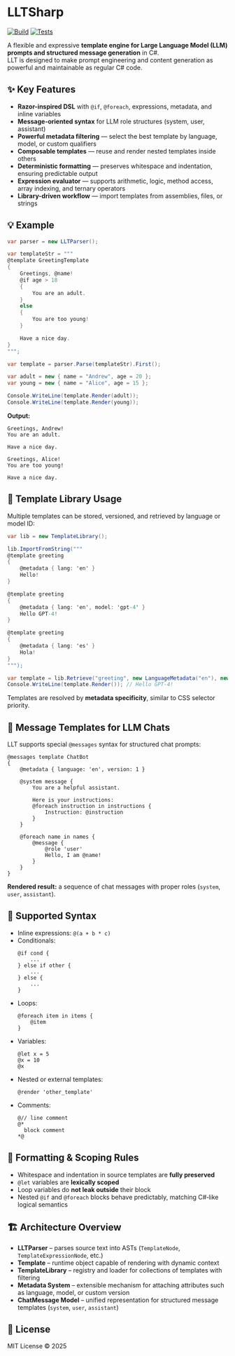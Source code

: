 # LLTSharp

[![Build](https://github.com/RomeCore/LLTSharp/actions/workflows/build.yml/badge.svg)](https://github.com/RomeCore/LLTSharp/actions/workflows/build.yml)
[![Tests](https://github.com/RomeCore/LLTSharp/actions/workflows/tests.yml/badge.svg)](https://github.com/RomeCore/LLTSharp/actions/workflows/tests.yml)

A flexible and expressive **template engine for Large Language Model (LLM) prompts and structured message generation** in C#.  
LLT is designed to make prompt engineering and content generation as powerful and maintainable as regular C# code.

## ✨ Key Features

- **Razor-inspired DSL** with `@if`, `@foreach`, expressions, metadata, and inline variables  
- **Message-oriented syntax** for LLM role structures (system, user, assistant)  
- **Powerful metadata filtering** — select the best template by language, model, or custom qualifiers  
- **Composable templates** — reuse and render nested templates inside others  
- **Deterministic formatting** — preserves whitespace and indentation, ensuring predictable output  
- **Expression evaluator** — supports arithmetic, logic, method access, array indexing, and ternary operators  
- **Library-driven workflow** — import templates from assemblies, files, or strings  

## 💡 Example

```csharp
var parser = new LLTParser();

var templateStr = """
@template GreetingTemplate
{
    Greetings, @name!
    @if age > 18
    {
        You are an adult.
    }
    else
    {
        You are too young!
    }

    Have a nice day.
}
""";

var template = parser.Parse(templateStr).First();

var adult = new { name = "Andrew", age = 20 };
var young = new { name = "Alice", age = 15 };

Console.WriteLine(template.Render(adult));
Console.WriteLine(template.Render(young));
```

**Output:**
```
Greetings, Andrew!
You are an adult.

Have a nice day.

Greetings, Alice!
You are too young!

Have a nice day.
```

## 🧩 Template Library Usage

Multiple templates can be stored, versioned, and retrieved by language or model ID:

```csharp
var lib = new TemplateLibrary();

lib.ImportFromString("""
@template greeting
{
    @metadata { lang: 'en' }
    Hello!
}

@template greeting
{
    @metadata { lang: 'en', model: 'gpt-4' }
    Hello GPT-4!
}

@template greeting
{
    @metadata { lang: 'es' }
    Hola!
}
""");

var template = lib.Retrieve("greeting", new LanguageMetadata("en"), new TargetModelMetadata("gpt-4"));
Console.WriteLine(template.Render()); // Hello GPT-4!
```

Templates are resolved by **metadata specificity**, similar to CSS selector priority.

## 💬 Message Templates for LLM Chats

LLT supports special `@messages` syntax for structured chat prompts:

```llt
@messages template ChatBot
{
    @metadata { language: 'en', version: 1 }

    @system message {
        You are a helpful assistant.

        Here is your instructions:
        @foreach instruction in instructions {
            Instruction: @instruction
        }
    }

    @foreach name in names {
        @message {
            @role 'user'
            Hello, I am @name!
        }
    }
}
```

**Rendered result:** a sequence of chat messages with proper roles (`system`, `user`, `assistant`).

## 🧠 Supported Syntax

- Inline expressions: `@(a + b * c)`
- Conditionals:  
  ```llt
  @if cond {
      ...
  } else if other {
      ...
  } else {
      ...
  }
  ```
- Loops:  
  ```llt
  @foreach item in items {
      @item
  }
  ```
- Variables:  
  ```llt
  @let x = 5
  @x = 10
  @x
  ```
- Nested or external templates:  
  ```llt
  @render 'other_template'
  ```
- Comments:  
  ```llt
  @// line comment
  @*
    block comment
  *@
  ```

## 🧾 Formatting & Scoping Rules

- Whitespace and indentation in source templates are **fully preserved**
- `@let` variables are **lexically scoped**
- Loop variables do **not leak outside** their block
- Nested `@if` and `@foreach` blocks behave predictably, matching C#‑like logical semantics

## 🏗️ Architecture Overview

- **LLTParser** – parses source text into ASTs (`TemplateNode`, `TemplateExpressionNode`, etc.)
- **Template** – runtime object capable of rendering with dynamic context
- **TemplateLibrary** – registry and loader for collections of templates with filtering
- **Metadata System** – extensible mechanism for attaching attributes such as language, model, or custom version
- **ChatMessage Model** – unified representation for structured message templates (`system`, `user`, `assistant`)

## 🔖 License

MIT License © 2025
